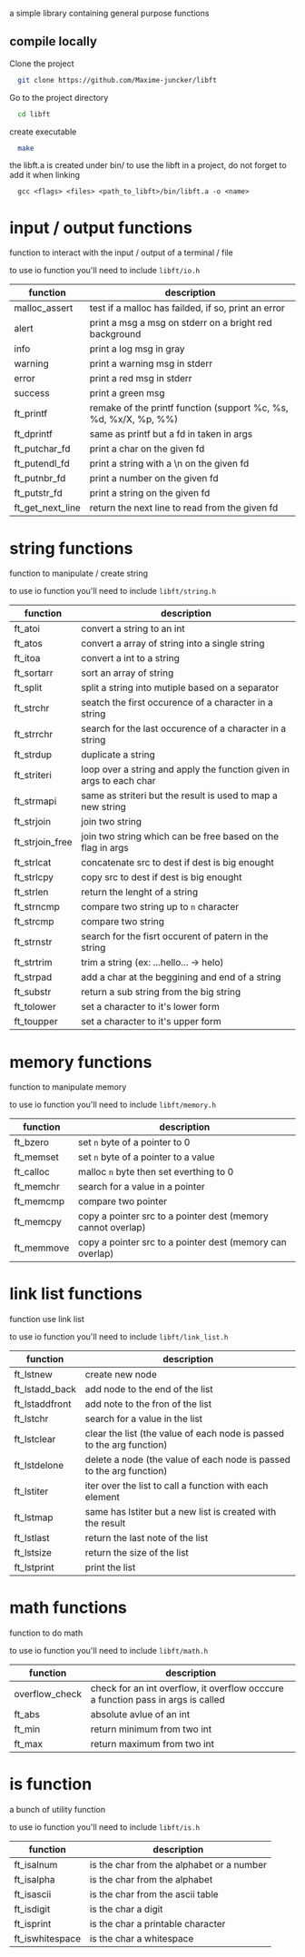 a simple library containing general purpose functions

## compile locally  
Clone the project  

~~~bash  
  git clone https://github.com/Maxime-juncker/libft
~~~

Go to the project directory  

~~~bash  
  cd libft
~~~

create executable  

~~~bash  
  make
~~~

the libft.a is created under bin/
to use the libft in a project, do not forget to add it when linking
```
  gcc <flags> <files> <path_to_libft>/bin/libft.a -o <name>
```


# input / output functions
function to interact with the input / output of a terminal / file

to use io function you'll need to include ```libft/io.h```

| function        | description                                         |
| --------------- | ----------------------------------------------------|
| malloc_assert   | test if a malloc has failded, if so, print an error |
| alert           | print a msg a msg on stderr on a bright red background |
| info            | print a log msg in gray                             |
| warning         | print a warning msg in stderr |
| error           | print a red msg in stderr |
| success         | print a green msg |
| ft_printf       | remake of the printf function (support %c, %s, %d, %x/X, %p, %%)
| ft_dprintf      | same as printf but a fd in taken in args |
| ft_putchar_fd   | print a char on the given fd |
| ft_putendl_fd   | print a string with a \n on the given fd |
| ft_putnbr_fd    | print a number on the given fd |
| ft_putstr_fd    | print a string on the given fd |
| ft_get_next_line | return the next line to read from the given fd |

# string functions
function to manipulate / create string

to use io function you'll need to include ```libft/string.h```

| function        | description                                         |
| --------------- | ----------------------------------------------------|
| ft_atoi         | convert a string to an int |
| ft_atos         | convert a array of string into a single string |
| ft_itoa         | convert a int to a string |
| ft_sortarr      | sort an array of string |
| ft_split        | split a string into mutiple based on a separator |
| ft_strchr       | seatch the first occurence of a character in a string |
| ft_strrchr      | search for the last occurence of a character in a string |
| ft_strdup       | duplicate a string |
| ft_striteri     | loop over a string and apply the function given in args to each char |
| ft_strmapi      | same as striteri but the result is used to map a new string |
| ft_strjoin      | join two string |
| ft_strjoin_free | join two string which can be free based on the flag in args |
| ft_strlcat      | concatenate src to dest if dest is big enought |
| ft_strlcpy      | copy src to dest if dest is big enought |
| ft_strlen       | return the lenght of a string |
| ft_strncmp      | compare two string up to ```n``` character |
| ft_strcmp       | compare two string |
| ft_strnstr      | search for the fisrt occurent of patern in the string |
| ft_strtrim      | trim a string (ex: ...hello... -> helo)
| ft_strpad       | add a char at the beggining and end of a string |
| ft_substr       | return a sub string from the big string |
| ft_tolower      | set a character to it's lower form |
| ft_toupper      | set a character to it's upper form |

# memory functions
function to manipulate memory

to use io function you'll need to include ```libft/memory.h```

| function        | description                                         |
| --------------- | ----------------------------------------------------|
| ft_bzero        | set ```n``` byte of a pointer to 0 |
| ft_memset       | set ```n``` byte of a pointer to a value |
| ft_calloc       | malloc ```n``` byte then set everthing to 0 |
| ft_memchr       | search for a value in a pointer |
| ft_memcmp       | compare two pointer |
| ft_memcpy       | copy a pointer src to a pointer dest (memory cannot overlap) |
| ft_memmove      | copy a pointer src to a pointer dest (memory can overlap) |


# link list functions
function use link list

to use io function you'll need to include ```libft/link_list.h```

| function        | description                                         |
| --------------- | ----------------------------------------------------|
| ft_lstnew       | create new node |
| ft_lstadd_back  | add node to the end of the list |
| ft_lstaddfront  | add note to the fron of the list |
| ft_lstchr       | search for a value in the list |
| ft_lstclear     | clear the list (the value of each node is passed to the arg function) |
| ft_lstdelone    | delete a node (the value of each node is passed to the arg function) |
| ft_lstiter      | iter over the list to call a function with each element |
| ft_lstmap       | same has lstiter but a new list is created with the result |
| ft_lstlast      | return the last note of the list |
| ft_lstsize      | return the size of the list |
| ft_lstprint     | print the list |

# math functions
function to do math

to use io function you'll need to include ```libft/math.h```

| function        | description                                         |
| --------------- | ----------------------------------------------------|
| overflow_check  | check for an int overflow, it overflow occcure a function pass in args is called |
| ft_abs          | absolute avlue of an int |
| ft_min          | return minimum from two int |
| ft_max          | return maximum from two int |

# is function
a bunch of utility function

to use io function you'll need to include ```libft/is.h```

| function        | description                                         |
| --------------- | ----------------------------------------------------|
| ft_isalnum      | is the char from the alphabet or a number |
| ft_isalpha      | is the char from the alphabet |
| ft_isascii      | is the char from the ascii table |
| ft_isdigit      | is the char a digit |
| ft_isprint      | is the char a printable character |
| ft_iswhitespace | is the char a whitespace |

